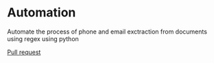 # Automation
Automate the process of phone and email exctraction from documents using regex using python

[Pull request](https://github.com/oqlaalrefai/automation/pull/1)
